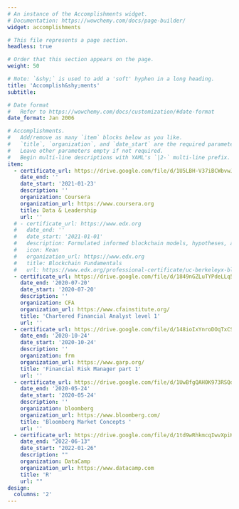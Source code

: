 ```yaml
---
# An instance of the Accomplishments widget.
# Documentation: https://wowchemy.com/docs/page-builder/
widget: accomplishments

# This file represents a page section.
headless: true

# Order that this section appears on the page.
weight: 50

# Note: `&shy;` is used to add a 'soft' hyphen in a long heading.
title: 'Accomplish&shy;ments'
subtitle:

# Date format
#   Refer to https://wowchemy.com/docs/customization/#date-format
date_format: Jan 2006

# Accomplishments.
#   Add/remove as many `item` blocks below as you like.
#   `title`, `organization`, and `date_start` are the required parameters.
#   Leave other parameters empty if not required.
#   Begin multi-line descriptions with YAML's `|2-` multi-line prefix.
item:
  - certificate_url: https://drive.google.com/file/d/1U5LBH-V37iBCWbvwJqYe8fFQXMuqBJ1b/view?usp=share_link
    date_end: ''
    date_start: '2021-01-23'
    description: ''
    organization: Coursera
    organization_url: https://www.coursera.org
    title: Data & Leadership
    url: ''
  # - certificate_url: https://www.edx.org
  #   date_end: ''
  #   date_start: '2021-01-01'
  #   description: Formulated informed blockchain models, hypotheses, and use cases.
  #   icon: Kean
  #   organization_url: https://www.edx.org
  #   title: Blockchain Fundamentals
  #   url: https://www.edx.org/professional-certificate/uc-berkeleyx-blockchain-fundamentals
  - certificate_url: https://drive.google.com/file/d/1849nGZLuTYPdeLLq5b9LsKOT-Xr_vFEh/view?usp=sharin
    date_end: '2020-07-20'
    date_start: '2020-07-20'
    description: ''
    organization: CFA
    organization_url: https://www.cfainstitute.org/
    title: 'Chartered Financial Analyst level 1'
    url: ''
  - certificate_url: https://drive.google.com/file/d/148ioIxYnroDOqTxCS_4OWgHu971Q_9jZ/view?usp=share_link
    date_end: '2020-10-24'
    date_start: '2020-10-24'
    description: ''
    organization: frm
    organization_url: https://www.garp.org/
    title: 'Financial Risk Manager part 1'
    url: ''
  - certificate_url: https://drive.google.com/file/d/1UwBfgQAH0K973RSQdQCZlSVFB4aWLTih/view?usp=share_link
    date_end: '2020-05-24'
    date_start: '2020-05-24'
    description: ''
    organization: bloomberg
    organization_url: https://www.bloomberg.com/
    title: 'Bloomberg Market Concepts '
    url: ''    
  - certificate_url: https://drive.google.com/file/d/1td9wRhkmcqIwvXpiKu8BBfA_pXPlF99X/view?usp=share_link
    date_end: "2022-06-13"
    date_start: "2022-01-26"
    description: ""
    organization: DataCamp
    organization_url: https://www.datacamp.com
    title: 'R'
    url: ""
design:
  columns: '2'
---
```

